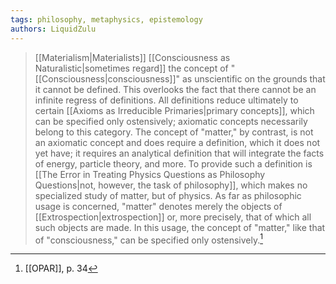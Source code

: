 ```yaml
---
tags: philosophy, metaphysics, epistemology
authors: LiquidZulu
---
```


>[[Materialism|Materialists]] [[Consciousness as Naturalistic|sometimes regard]] the concept of "[[Consciousness|consciousness]]" as unscientific on the grounds that it cannot be defined. This overlooks the fact that there cannot be an infinite regress of definitions. All definitions reduce ultimately to certain [[Axioms as Irreducible Primaries|primary concepts]], which can be specified only ostensively; axiomatic concepts necessarily belong to this category. The concept of "matter," by contrast, is not an axiomatic concept and does require a definition, which it does not yet have; it requires an analytical definition that will integrate the facts of energy, particle theory, and more. To provide such a definition is [[The Error in Treating Physics Questions as Philosophy Questions|not, however, the task of philosophy]], which makes no specialized study of matter, but of physics. As far as philosophic usage is concerned, "matter" denotes merely the objects of [[Extrospection|extrospection]] or, more precisely, that of which all such objects are made. In this usage, the concept of "matter," like that of "consciousness," can be specified only ostensively.[^1]

[^1]: [[OPAR]], p. 34